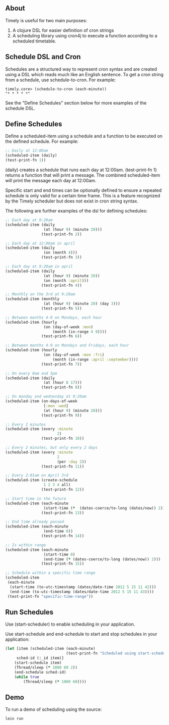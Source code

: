 ## About

Timely is useful for two main purposes:

1. A clojure DSL for easier definition of cron strings
2. A scheduling library using cron4j to execute a function according to a scheduled timetable.

## Schedule DSL and Cron

Schedules are a structured way to represent cron syntax and are created using a DSL which reads much like an English sentence.  To get a cron string from a schedule, use schedule-to-cron.  For example:

	timely.core> (schedule-to-cron (each-minute))
	"* * * * *"
	
See the "Define Schedules" section below for more examples of the schedule DSL.

## Define Schedules

Define a scheduled-item using a schedule and a function to be executed on the defined schedule. For example:

````clojure
;; Daily at 12:00am
(scheduled-item (daily)
(test-print-fn 1))
````

(daily) creates a schedule that runs each day at 12:00am.  (test-print-fn 1) returns a function that will print a message.  The combined scheduled-item will print the message each day at 12:00am.

Specific start and end times can be optionally defined to ensure a repeated schedule is only valid for a certain time frame.  This is a feature recognized by the Timely scheduler but does not exist in cron string syntax.

The following are further examples of the dsl for defining schedules:

````clojure
;; Each day at 9:20am
(scheduled-item (daily
                 (at (hour 9) (minute 20)))
                (test-print-fn 2))

;; Each day at 12:00am in april
(scheduled-item (daily
                 (on (month 4)))
                (test-print-fn 3))

;; Each day at 9:20am in april
(scheduled-item (daily
                 (at (hour 9) (minute 20))
                 (on (month :april)))
                (test-print-fn 4))

;; Monthly on the 3rd at 9:20am
(scheduled-item (monthly
                 (at (hour 9) (minute 20) (day 3)))
                (test-print-fn 5))

;; Between months 4-9 on Mondays, each hour
(scheduled-item (hourly
                 (on (day-of-week :mon)
                     (month (in-range 4 9))))
                (test-print-fn 6))

;; Between months 4-9 on Mondays and Fridays, each hour
(scheduled-item (hourly
                 (on (day-of-week :mon :fri)
                     (month (in-range :april :september))))
                (test-print-fn 7))

;; On every 8am and 5pm
(scheduled-item (daily
                 (at (hour 8 17)))
                (test-print-fn 8))

;; On monday and wednesday at 9:20am
(scheduled-item (on-days-of-week
                 [:mon :wed]
                 (at (hour 9) (minute 20)))
                (test-print-fn 9))

;; Every 2 minutes
(scheduled-item (every :minute
                       2)
                (test-print-fn 10))

;; Every 2 minutes, but only every 2 days
(scheduled-item (every :minute
                       2
                       (per :day 2))
                (test-print-fn 11))

;; Every 2:01am on April 3rd
(scheduled-item (create-schedule
                 1 2 3 4 all)
                (test-print-fn 12))

;; Start time in the future
(scheduled-item (each-minute
                 (start-time (*  (dates-coerce/to-long (dates/now)) 2)))
                (test-print-fn 13))

;; End time already passed
(scheduled-item (each-minute
                 (end-time 0))
                (test-print-fn 14))

;; Is within range
(scheduled-item (each-minute
                 (start-time 0)
                 (end-time (* (dates-coerce/to-long (dates/now)) 2)))
                (test-print-fn 15))

;; Schedule within a specific time range
(scheduled-item
 (each-minute
  (start-time (to-utc-timestamp (dates/date-time 2012 5 15 11 42)))
  (end-time (to-utc-timestamp (dates/date-time 2012 5 15 11 43))))
 (test-print-fn "specific-time-range"))
````     
          
## Run Schedules

Use (start-scheduler) to enable scheduling in your application.

Use start-schedule and end-schedule to start and stop schedules in your application:

````clojure
(let [item (scheduled-item (each-minute)
    	                   (test-print-fn "Scheduled using start-schedule"))
     sched-id (:_id item)]
    (start-schedule item)
    (Thread/sleep (* 1000 60 2))
    (end-schedule sched-id)
	(while true
		(Thread/sleep (* 1000 60))))
````
      
## Demo
To run a demo of scheduling using the source:

	lein run
	